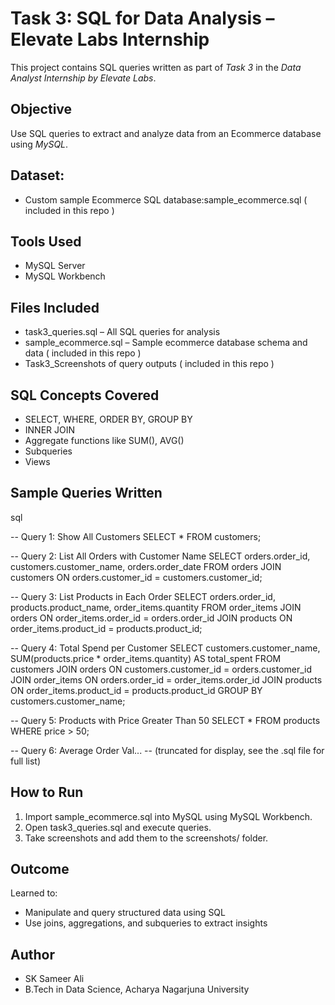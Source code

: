 # Task 3: SQL for Data Analysis – Elevate Labs Internship

This project contains SQL queries written as part of *Task 3* in the *Data Analyst Internship by Elevate Labs*.

## Objective

Use SQL queries to extract and analyze data from an Ecommerce database using *MySQL*.

## Dataset:
- Custom sample Ecommerce SQL database:sample_ecommerce.sql ( included in this repo ) 

## Tools Used

- MySQL Server
- MySQL Workbench


##  Files Included

- task3_queries.sql – All SQL queries for analysis
- sample_ecommerce.sql – Sample ecommerce database schema and data ( included in this repo )
- Task3_Screenshots  of query outputs ( included in this repo )


## SQL Concepts Covered

- SELECT, WHERE, ORDER BY, GROUP BY
- INNER JOIN
- Aggregate functions like SUM(), AVG()
- Subqueries
- Views


## Sample Queries Written

sql

-- Query 1: Show All Customers
SELECT * FROM customers;

-- Query 2: List All Orders with Customer Name
SELECT 
    orders.order_id,
    customers.customer_name,
    orders.order_date
FROM orders
JOIN customers ON orders.customer_id = customers.customer_id;

-- Query 3: List Products in Each Order
SELECT 
    orders.order_id,
    products.product_name,
    order_items.quantity
FROM order_items
JOIN orders ON order_items.order_id = orders.order_id
JOIN products ON order_items.product_id = products.product_id;

-- Query 4: Total Spend per Customer
SELECT 
    customers.customer_name,
    SUM(products.price * order_items.quantity) AS total_spent
FROM customers
JOIN orders ON customers.customer_id = orders.customer_id
JOIN order_items ON orders.order_id = order_items.order_id
JOIN products ON order_items.product_id = products.product_id
GROUP BY customers.customer_name;

-- Query 5: Products with Price Greater Than 50
SELECT * FROM products
WHERE price > 50;

-- Query 6: Average Order Val...
-- (truncated for display, see the .sql file for full list)



## How to Run

1. Import sample_ecommerce.sql into MySQL using MySQL Workbench.
2. Open task3_queries.sql and execute queries.
3. Take screenshots and add them to the screenshots/ folder.



## Outcome

Learned to:
- Manipulate and query structured data using SQL
- Use joins, aggregations, and subqueries to extract insights



## Author

- SK Sameer Ali  
- B.Tech in Data Science, Acharya Nagarjuna University

